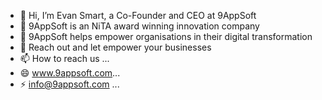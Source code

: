 - 👋 Hi, I’m Evan Smart, a Co-Founder and CEO at 9AppSoft 
- 👀 9AppSoft is an NiTA award winning innovation company
- 🌱 9AppSoft helps empower organisations in their digital transformation 
- 💞️ Reach out and let empower your businesses
- 📫 How to reach us ...
- 😄 www.9appsoft.com...
- ⚡ info@9appsoft.com ...

<!---
Evan Smart of 9AppSoft/EvanSmart-9AppSoft is a ✨ special ✨ repository because its `README.md` (this file) appears on your GitHub profile.
You can click the Preview link to take a look at your changes.
--->
